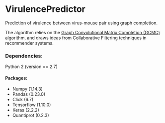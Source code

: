# VirulencePredictor
Prediction of virulence between virus-mouse pair using graph completion.

The algorithm relies on the [Graph Convolutional Matrix Completion (GCMC)](https://arxiv.org/abs/1706.02263) algorithm, and draws ideas from Collaborative Filtering techniques in recommender systems.

### Dependencies:
Python 2 (version == 2.7)

#### Packages:
- Numpy (1.14.3)
- Pandas (0.23.0)
- Click (6.7)
- Tensorflow (1.10.0)
- Keras (2.2.2)
- Quantiprot (0.2.3)
